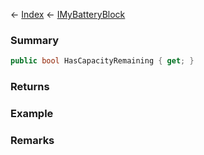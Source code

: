 ← [Index](Api-Index) ← [IMyBatteryBlock](Sandbox.ModAPI.Ingame.IMyBatteryBlock)

### Summary

```csharp
public bool HasCapacityRemaining { get; }
```

### Returns

### Example

### Remarks

